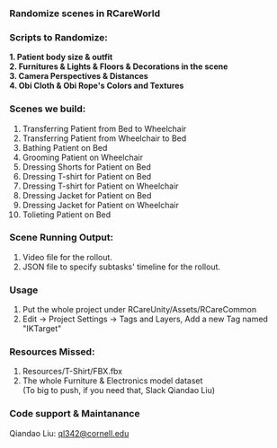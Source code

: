 ### Randomize scenes in RCareWorld
### Scripts to Randomize:
**1. Patient body size & outfit**  
**2. Furnitures & Lights & Floors & Decorations in the scene**  
**3. Camera Perspectives & Distances**  
**4. Obi Cloth & Obi Rope's Colors and Textures**  

### Scenes we build:
1. Transferring Patient from Bed to Wheelchair  
2. Transferring Patient from Wheelchair to Bed  
3. Bathing Patient on Bed  
4. Grooming Patient on Wheelchair  
5. Dressing Shorts for Patient on Bed  
6. Dressing T-shirt for Patient on Bed  
7. Dressing T-shirt for Patient on Wheelchair  
8. Dressing Jacket for Patient on Bed  
9. Dressing Jacket for Patient on Wheelchair  
10. Tolieting Patient on Bed  

### Scene Running Output:
1. Video file for the rollout.  
2. JSON file to specify subtasks' timeline for the rollout.  

### Usage
1. Put the whole project under RCareUnity/Assets/RCareCommon  
2. Edit → Project Settings → Tags and Layers, Add a new Tag named "IKTarget"  

### Resources Missed: 
1. Resources/T-Shirt/FBX.fbx  
2. The whole Furniture & Electronics model dataset  
(To big to push, if you need that, Slack Qiandao Liu)  

### Code support & Maintanance
Qiandao Liu: ql342@cornell.edu
